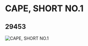 # CAPE, SHORT NO.1
## 29453
![CAPE, SHORT NO.1](https://lc-www-live-s.legocdn.com/media/bricks/5/2/6174255.jpg)